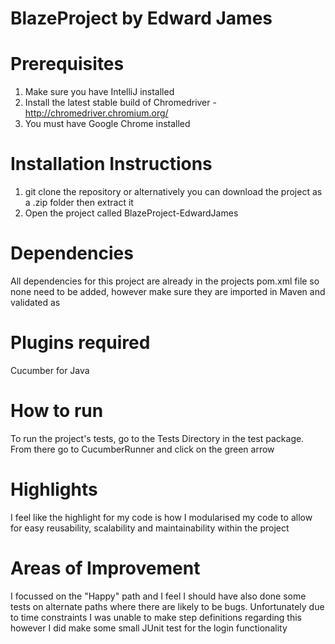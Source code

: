 # BlazeProject by Edward James



# Prerequisites

1. Make sure you have IntelliJ installed 
2. Install the latest stable build of Chromedriver - http://chromedriver.chromium.org/
3. You must have Google Chrome installed


# Installation Instructions

1. git clone the repository or alternatively you can download the project as a .zip folder then extract it
2. Open the project called BlazeProject-EdwardJames



# Dependencies

All dependencies for this project are already in the projects pom.xml file so none need to be added, however make sure they are imported in Maven and validated as 


# Plugins required

Cucumber for Java

# How to run

To run the project's tests, go to the Tests Directory in the test package. From there go to CucumberRunner and click on the green arrow

# Highlights

I feel like the highlight for my code is how I modularised my code to allow for easy reusability, scalability and maintainability within the project 


# Areas of Improvement

I focussed on the "Happy" path and I feel I should have also done some tests on alternate paths where there are likely to be bugs. Unfortunately due to time constraints I was unable to make step definitions regarding this however I did make some small JUnit test for the login functionality

